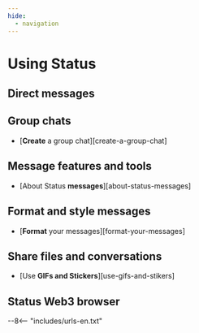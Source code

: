 ```yaml
---
hide:
  - navigation
---
```


# Using Status

## Direct messages

## Group chats
- [**Create** a group chat][create-a-group-chat]

## Message features and tools

- [About Status **messages**][about-status-messages]

## Format and style messages

- [**Format** your messages][format-your-messages]

## Share files and conversations

- [Use **GIFs and Stickers**][use-gifs-and-stikers]

## Status Web3 browser

--8<-- "includes/urls-en.txt"
